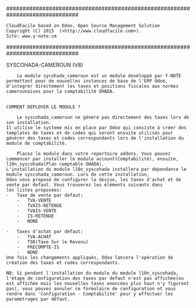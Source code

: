 ##############################################################################

    CloudFacile based on Odoo, Open Source Management Solution
    Copyright (C) 2015  (<http://www.cloudfacile.com>).
    Site: www.y-note.cm

##############################################################################

 SYSCOHADA-CAMEROUN (V8)

        Le module sycohada_cameroun est un module devéloppé par Y-NOTE permettant pour de nouvelles instances de base de l'ERP Odoo,
    d'integrer directement les taxes et positions fiscales aux normes camerounaises pour la comptabilité OHADA.
    
    
    COMMENT DEPLOYER LE MODULE ?
    
        Le syscohada_cameroun ne génère pas directement des taxes lors de son installation.
    Il utilise le systeme mis en place par Odoo qui consiste à créer des templates de taxes et de codes qui seront ensuite utilisés pour générer des taxes et codes correspondants lors de l'installation du module de comptabilité.
    
        Placez le module dans votre repertoire addons. Vous pouvez commencer par installer le module account(Comptabilité), ensuite, l10n_syscohada(Plan comptable OHADA).
    L'installation du module l10n_syscohada installera par dépendance le module syscohada_cameroun. Lors de cette installation,
    Odoo vous propose de configurer la devise, les taxes d'achat et de vente par defaut. Vous trouverez les éléments suivants dans
    les listes proposées:
    -   Taxe de vente par defaut:
        -   TVA-VENTE
        -   TVAIS-RETENUE
        -   TVAIS-VENTE
        -   IS-RETENUE
        -   NONE
    
    -   Taxes d'achat par défaut:
        -   TVA-ACHAT
        -   TSR(Taxe Sur le Revenu)
        -   PRECOMPTE-IS
        -   NONE
    Une fois les changements appliqués, Odoo lancera l'opération de création des taxes et codes correspondants.
    
    NB: Si pendant l'installation du module du module l10n_syscohada, l'étape de configuration des taxes par defaut n'est pas affichée(ou est affichée mais les nouvelles taxes enoncées plus haut n'y figurent pas), vous pouvez annuler ce formulaire de configuration et vous rendre dans 'Configuration - Comptabilité' pour y effectuer les parametrages par défaut.
